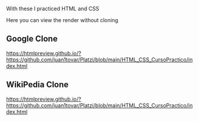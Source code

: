 With these I practiced HTML and CSS

Here you can view the render without cloning

Google Clone
------------

https://htmlpreview.github.io/?https://github.com/juan1tovar/Platzi/blob/main/HTML_CSS_CursoPractico/index.html

WikiPedia Clone
---------------

https://htmlpreview.github.io/?https://github.com/juan1tovar/Platzi/blob/main/HTML_CSS_CursoPractico/index.html